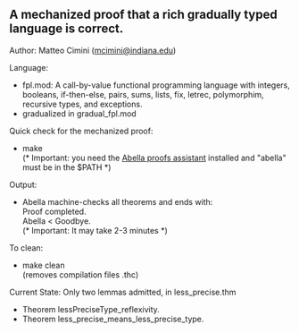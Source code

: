## A mechanized proof that a rich gradually typed language is correct. 

Author: Matteo Cimini (mcimini@indiana.edu)

Language: <br />
<ul>
<li> fpl.mod: A call-by-value functional programming language with integers, booleans, if-then-else, pairs, sums, lists, fix, letrec, polymorphim, recursive types, 
and exceptions.
<li> gradualized in gradual_fpl.mod
</ul>

Quick check for the mechanized proof: <br />
<ul>
<li> make 
 <br />    (* Important: you need the <a href="http://abella-prover.org">Abella proofs assistant</a> installed and "abella" must be in the $PATH *)  
</ul>
Output: <br />
<ul>
<li> Abella machine-checks all theorems and ends with:
<br />
Proof completed.
<br />
Abella < Goodbye.
<br />(* Important: It may take 2-3 minutes *)  
</ul>
To clean: <br />
<ul>
<li> make clean 
	<br />  (removes compilation files .thc)
</ul>

Current State: Only two lemmas admitted, in less_precise.thm<br />
<ul>
<li> Theorem lessPreciseType_reflexivity.
	<br />  
<li> Theorem less_precise_means_less_precise_type.
</ul>

